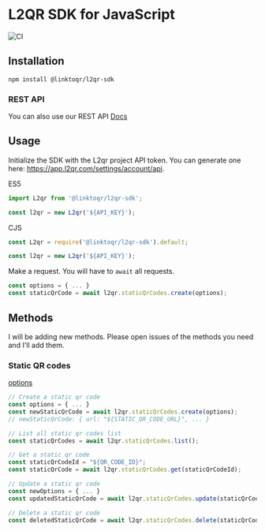 # L2QR SDK for JavaScript
![CI](https://github.com/AlexBasiuk/link-to-qr/actions/workflows/ci.yml/badge.svg)

## Installation
```
npm install @linktoqr/l2qr-sdk
```

### REST API
You can also use our REST API [Docs](https://api.link-to-qr.com/docs/v1/)

## Usage
Initialize the SDK with the L2qr project API token. You can generate one here: https://app.l2qr.com/settings/account/api.

ES5
```js
import L2qr from '@linktoqr/l2qr-sdk';

const l2qr = new L2qr('${API_KEY}');
```

CJS
```js
const L2qr = require('@linktoqr/l2qr-sdk').default;

const l2qr = new L2qr('${API_KEY}');
```

Make a request. You will have to `await` all requests.

```js
const options = { ... }
const staticQrCode = await l2qr.staticQrCodes.create(options);
```

## Methods
I will be adding new methods. Please open issues of the methods you need and I'll add them.

### Static QR codes
[options](http://api.link-to-qr.com/docs/v1/#/Static%20QR%20Codes/postv1_api_static_qr_codes)
```js
// Create a static qr code
const options = { ... }
const newStaticQrCode = await l2qr.staticQrCodes.create(options);
// newStaticQrCode: { url: "${STATIC_QR_CODE_URL}", ... }

// List all static qr codes list
const staticQrCodes = await l2qr.staticQrCodes.list();

// Get a static qr code
const staticQrCodeId = "${QR_CODE_ID}";
const staticQrCode = await l2qr.staticQrCodes.get(staticQrCodeId);

// Update a static qr code
const newOptions = { ... }
const updatedStaticQrCode = await l2qr.staticQrCodes.update(staticQrCodeId, newOptions);

// Delete a static qr code
const deletedStaticQrCode = await l2qr.staticQrCodes.delete(staticQrCodeId);
```
